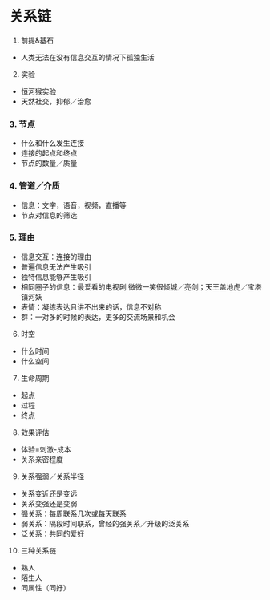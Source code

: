 # 关系链
1. 前提&基石
* 人类无法在没有信息交互的情况下孤独生活
2. 实验
* 恒河猴实验
* 天然社交，抑郁／治愈
### 3. 节点
* 什么和什么发生连接
* 连接的起点和终点
* 节点的数量／质量
### 4. 管道／介质
* 信息：文字，语音，视频，直播等
* 节点对信息的筛选
### 5. 理由
* 信息交互：连接的理由
* 普遍信息无法产生吸引
* 独特信息能够产生吸引
* 相同圈子的信息：最爱看的电视剧 微微一笑很倾城／亮剑；天王盖地虎／宝塔镇河妖
* 表情：凝练表达且讲不出来的话，信息不对称
* 群：一对多的时候的表达，更多的交流场景和机会
6. 时空
* 什么时间
* 什么空间
7. 生命周期
* 起点
* 过程
* 终点
8. 效果评估
* 体验=刺激-成本
* 关系亲密程度
9. 关系强弱／关系半径
* 关系变近还是变远
* 关系变强还是变弱
* 强关系：每周联系几次或每天联系
* 弱关系：隔段时间联系，曾经的强关系／升级的泛关系
* 泛关系：共同的爱好
10. 三种关系链
* 熟人
* 陌生人
* 同属性（同好）
